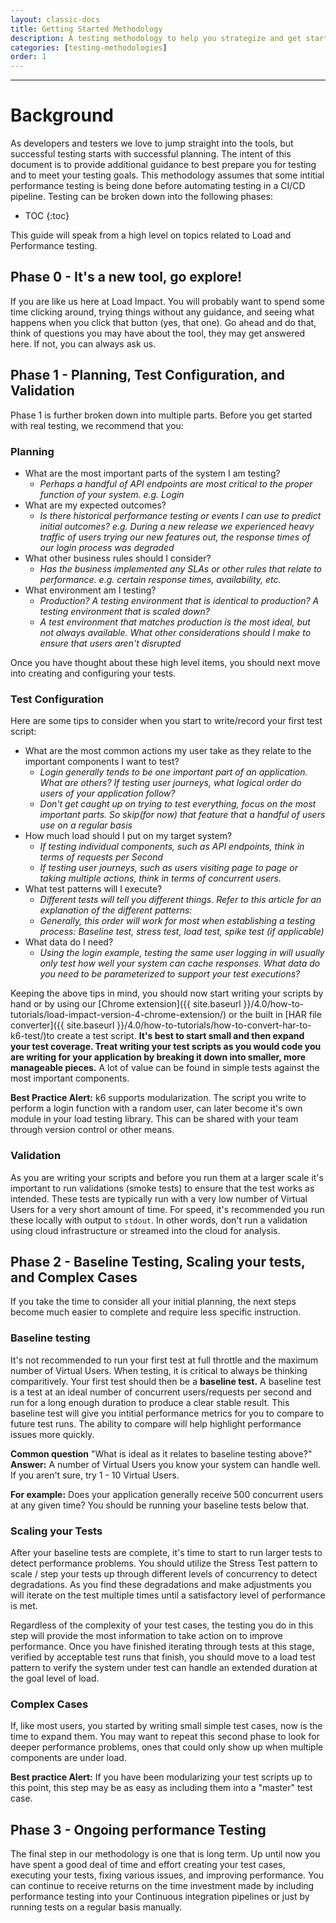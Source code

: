 ```yaml
---
layout: classic-docs
title: Getting Started Methodology
description: A testing methodology to help you strategize and get started.
categories: [testing-methodologies]
order: 1
---
```


***


<h1>Background</h1>

As developers and testers we love to jump straight into the tools, but successful testing starts with successful planning. The intent of this document is to provide additional guidance to best prepare you for testing and to meet your testing goals. This methodology assumes that some intitial performance testing is being done before automating testing in a CI/CD pipeline. Testing can be broken down into the following phases:

- TOC
{:toc}

This guide will speak from a high level on topics related to Load and Performance testing.

## Phase 0 - It's a new tool, go explore!

If you are like us here at Load Impact.  You will probably want to spend some time clicking around, trying things without any guidance, and seeing what happens when you click that button (yes, that one).  Go ahead and do that, think of questions you may have about the tool, they may get answered here.  If not, you can always ask us.


## Phase 1 - Planning, Test Configuration, and Validation

Phase 1 is further broken down into multiple parts. Before you get started with real testing, we recommend that you:

### Planning

- What are the most important parts of the system I am testing?
  - _Perhaps a handful of API endpoints are most critical to the proper function of your system. e.g. Login_
- What are my expected outcomes?
  - _Is there historical performance testing or events I can use to predict initial outcomes? e.g. During a new release we experienced heavy traffic of users trying our new features out, the response times of our login process was degraded_
- What other business rules should I consider?
  - _Has the business implemented any SLAs or other rules that relate to performance. e.g. certain response times, availability, etc._
- What environment am I testing?
  - _Production? A testing environment that is identical to production? A testing environment that is scaled down?_
  - _A test environment that matches production is the most ideal, but not always available. What other considerations should I make to ensure that users aren't disrupted_


Once you have thought about these high level items, you should next move into creating and configuring your tests.

### Test Configuration

Here are some tips to consider when you start to write/record your first test script:

- What are the most common actions my user take as they relate to the important components I want to test?
  - _Login generally tends to be one important part of an application. What are others? If testing user journeys, what logical order do users of your application follow?_
  - _Don't get caught up on trying to test everything, focus on the most important parts. So skip(for now) that feature that a handful of users use on a regular basis_
- How much load should I put on my target system?
  - _If testing individual components, such as API endpoints, think in terms of requests per Second_
  - _If testing user journeys, such as users visiting page to page or taking multiple actions, think in terms of concurrent users._
- What test patterns will I execute?
  - _Different tests will tell you different things. Refer to this article for an explanation of the different patterns:_
  - _Generally, this order will work for most when establishing a testing process: Baseline test, stress test, load test, spike test (if applicable)_
- What data do I need?
  - _Using the login example, testing the same user logging in will usually only test how well your system can cache responses. What data do you need to be parameterized to support your test executions?_

Keeping the above tips in mind, you should now start writing your scripts by hand or by using our [Chrome extension]({{ site.baseurl }}/4.0/how-to-tutorials/load-impact-version-4-chrome-extension/) or the built in [HAR file converter]({{ site.baseurl }}/4.0/how-to-tutorials/how-to-convert-har-to-k6-test/)to create a test script. **It's best to start small and then expand your test coverage. Treat writing your test scripts as you would code you are writing for your application by breaking it down into smaller, more manageable pieces.** A lot of value can be found in simple tests against the most important components.

**Best Practice Alert:** k6 supports modularization. The script you write to perform a login function with a random user, can later become it's own module in your load testing library. This can be shared with your team through version control or other means.

### Validation

As you are writing your scripts and before you run them at a larger scale it's important to run validations (smoke tests) to ensure that the test works as intended. These tests are typically run with a very low number of Virtual Users for a very short amount of time. For speed, it's recommended you run these locally with output to `stdout`. In other words, don't run a validation using cloud infrastructure or streamed into the cloud for analysis.

## Phase 2 - Baseline Testing, Scaling your tests, and Complex Cases

If you take the time to consider all your initial planning, the next steps become much easier to complete and require less specific instruction.

### Baseline testing

It's not recommended to run your first test at full throttle and the maximum number of Virtual Users. When testing, it is critical to always be thinking comparitively. Your first test should then be a **baseline test.** A baseline test is a test at an ideal number of concurrent users/requests per second and run for a long enough duration to produce a clear stable result. This baseline test will give you intitial performance metrics for you to compare to future test runs. The ability to compare will help highlight performance issues more quickly.

**Common question**  "What is ideal as it relates to baseline testing above?"
**Answer:** A number of Virtual Users you know your system can handle well.  If you aren't sure, try 1 - 10 Virtual Users.

**For example:** Does your application generally receive 500 concurrent users at any given time? You should be running your baseline tests below that.

### Scaling your Tests

After your baseline tests are complete, it's time to start to run larger tests to detect performance problems. You should utilize the Stress Test pattern to scale / step your tests up through different levels of concurrency to detect degradations. As you find these degradations and make adjustments you will iterate on the test multiple times until a satisfactory level of performance is met.

Regardless of the complexity of your test cases, the testing you do in this step will provide the most information to take action on to improve performance. Once you have finished iterating through tests at this stage, verified by acceptable test runs that finish, you should move to a load test pattern to verify the system under test can handle an extended duration at the goal level of load.

### Complex Cases

If, like most users, you started by writing small simple test cases, now is the time to expand them. You may want to repeat this second phase to look for deeper performance problems, ones that could only show up when multiple components are under load.

**Best practice Alert:** If you have been modularizing your test scripts up to this point, this step may be as easy as including them into a "master" test case.

## Phase 3 - Ongoing performance Testing

The final step in our methodology is one that is long term. Up until now you have spent a good deal of time and effort creating your test cases, executing your tests, fixing various issues, and improving performance. You can continue to receive returns on the time investment made by including performance testing into your Continuous integration pipelines or just by running tests on a regular basis manually.
